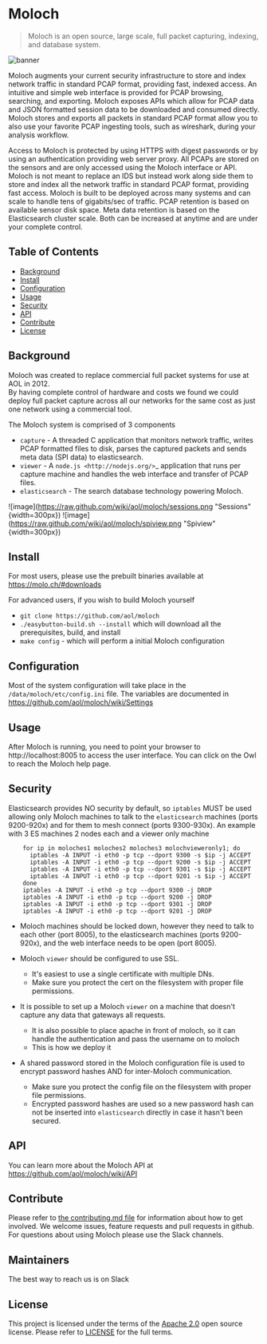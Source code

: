 # Moloch
> Moloch is an open source, large scale, full packet capturing, indexing, and database system.

![banner](https://raw.githubusercontent.com/aol/moloch/readme/viewer/public/moloch_155.png)


Moloch augments your current security infrastructure to store and index network traffic in standard PCAP format, providing fast, indexed access. An intuitive and simple web interface is provided for PCAP browsing, searching, and exporting. Moloch exposes APIs which allow for PCAP data and JSON formatted session data to be downloaded and consumed directly. Moloch stores and exports all packets in standard PCAP format allow you to also use your favorite PCAP ingesting tools, such as wireshark, during your analysis workflow.

Access to Moloch is protected by using HTTPS with digest passwords or by using an authentication providing web server proxy. All PCAPs are stored on the sensors and are only accessed using the Moloch interface or API. Moloch is not meant to replace an IDS but instead work along side them to store and index all the network traffic in standard PCAP format, providing fast access.  Moloch is built to be deployed across many systems and can scale to handle tens of gigabits/sec of traffic. PCAP retention is based on available sensor disk space. Meta data retention is based on the Elasticsearch cluster scale. Both can be increased at anytime and are under your complete control.

## Table of Contents

- [Background](#background)
- [Install](#install)
- [Configuration](#configuration)
- [Usage](#usage)
- [Security](#security)
- [API](#api)
- [Contribute](#contribute)
- [License](#license)

## Background

Moloch was created to replace commercial full packet systems for use at AOL in 2012.  
By having complete control of hardware and costs we found we could deploy full packet capture across all our networks for the same cost as just one network using a commercial tool.

The Moloch system is comprised of 3 components
* ``capture`` - A threaded C application that monitors network traffic, writes PCAP formatted files to disk, parses the captured packets and sends meta data (SPI data) to elasticsearch.
* ``viewer`` - A `node.js <http://nodejs.org/>`_ application that runs per capture machine and handles the web interface and transfer of PCAP files.
* ``elasticsearch`` - The search database technology powering Moloch.

![image](https://raw.github.com/wiki/aol/moloch/sessions.png "Sessions" {width=300px})
![image](https://raw.github.com/wiki/aol/moloch/spiview.png "Spiview" {width=300px})

## Install

For most users, please use the prebuilt binaries available at https://molo.ch/#downloads

For advanced users, if you wish to build Moloch yourself 
* `git clone https://github.com/aol/moloch`
* `./easybutton-build.sh --install` which will download all the prerequisites, build, and install
* `make config` - which will perform a initial Moloch configuration


## Configuration

Most of the system configuration will take place in the `/data/moloch/etc/config.ini` file.  The variables are documented in https://github.com/aol/moloch/wiki/Settings

## Usage

After Moloch is running, you need to point your browser to http://localhost:8005 to access the user interface.
You can click on the Owl to reach the Moloch help page.

## Security

Elasticsearch provides NO security by default, so ``iptables`` MUST be used allowing only Moloch machines to talk to the ``elasticsearch`` machines (ports 9200-920x) and for them to mesh connect (ports 9300-930x).  An example with 3 ES machines 2 nodes each and a viewer only machine
```
    for ip in moloches1 moloches2 moloches3 molochvieweronly1; do
      iptables -A INPUT -i eth0 -p tcp --dport 9300 -s $ip -j ACCEPT
      iptables -A INPUT -i eth0 -p tcp --dport 9200 -s $ip -j ACCEPT
      iptables -A INPUT -i eth0 -p tcp --dport 9301 -s $ip -j ACCEPT
      iptables -A INPUT -i eth0 -p tcp --dport 9201 -s $ip -j ACCEPT
    done
    iptables -A INPUT -i eth0 -p tcp --dport 9300 -j DROP
    iptables -A INPUT -i eth0 -p tcp --dport 9200 -j DROP
    iptables -A INPUT -i eth0 -p tcp --dport 9301 -j DROP
    iptables -A INPUT -i eth0 -p tcp --dport 9201 -j DROP
```

* Moloch machines should be locked down, however they need to talk to each other (port 8005), to the elasticsearch machines (ports 9200-920x), and the web interface needs to be open (port 8005).

* Moloch ``viewer`` should be configured to use SSL.

  - It's easiest to use a single certificate with multiple DNs.
  - Make sure you protect the cert on the filesystem with proper file permissions.

* It is possible to set up a Moloch ``viewer`` on a machine that doesn't capture any data that gateways all requests.

  - It is also possible to place apache in front of moloch, so it can handle the authentication and pass the username on to moloch
  - This is how we deploy it

* A shared password stored in the Moloch configuration file is used to encrypt password hashes AND for inter-Moloch communication.

  - Make sure you protect the config file on the filesystem with proper file permissions.
  - Encrypted password hashes are used so a new password hash can not be inserted into ``elasticsearch`` directly in case it hasn't been secured.

## API

You can learn more about the Moloch API at https://github.com/aol/moloch/wiki/API


## Contribute

Please refer to [the contributing.md file](CONTRIBUTING.md) for information about how to get involved. We welcome issues, feature requests and pull requests in github.  For questions about using Moloch please use the Slack channels.

## Maintainers

The best way to reach us is on Slack

## License

This project is licensed under the terms of the [Apache 2.0](LICENSE-Apache-2.0) open source license. Please refer to [LICENSE](LICENSE) for the full terms.
